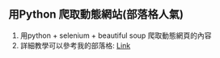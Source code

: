 用Python 爬取動態網站(部落格人氣)
---

1. 用python + selenium + beautiful soup 爬取動態網頁的內容
2. 詳細教學可以參考我的部落格: [Link](http://charliech17.pixnet.net/blog/post/214372263-java-%E7%88%AC%E8%9F%B2-%28%E7%88%AC%E5%8F%96%E9%83%A8%E8%90%BD%E6%A0%BC%E4%BA%BA%E6%B0%A3%29)